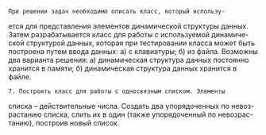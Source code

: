     При решении задач необходимо описать класс, который использу-
ется для представления элементов динамической структуры данных.
Затем разрабатывается класс для работы с используемой динамиче-
ской структурой данных, которая при тестировании класса может
быть построена путем ввода данных: a) с клавиатуры; б) из файла.
Возможны два варианта решения:
    а) динамическая структура данных постоянно хранится в памяти;
    б) динамическая структура данных хранится в файле. 

    7. Построить класс для работы с односвязным списком. Элементы
списка – действительные числа. Создать два упорядоченных по невоз-
растанию списка, слить их в один (также упорядоченный по невозрас-
танию), построив новый список. 